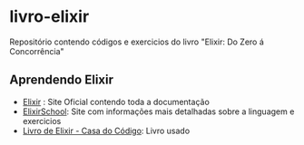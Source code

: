 # livro-elixir
Repositório contendo códigos e exercicios do livro "Elixir: Do Zero á Concorrência"

## Aprendendo Elixir
* [Elixir](https://elixir-lang.org/) : Site Oficial contendo toda a documentação
* [ElixirSchool](https://elixirschool.com/pt/): Site com informações mais detalhadas sobre a linguagem e exercicios
* [Livro de Elixir - Casa do Código](https://www.casadocodigo.com.br/products/livro-elixir): Livro usado
